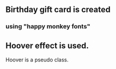 ## Birthday gift card is created

### using "happy monkey fonts"

## Hoover effect is used.

Hoover is a pseudo class.
